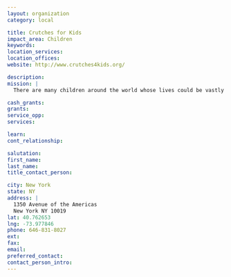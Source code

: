 ```yaml
---
layout: organization
category: local

title: Crutches for Kids
impact_area: Children
keywords: 
location_services: 
location_offices: 
website: http://www.crutches4kids.org/

description: 
mission: |
  There are many children around the world whose lives could be vastly improved if they had access to mobility devices such as crutches. Founded in 2009, Crutches 4 Kids (C4K) is a non-profit organization dedicated to providing crutches to impoverished disabled children around the world. Headquartered in New York City, Crutches 4 Kids works in partnership with a network of concerned citizens and humanitarian organizations to send crutches to thousands of children in need, giving the gift not only of mobility, but of dignity, independence, and hope. By giving the world’s most disadvantaged children the opportunity to walk, Crutches 4 Kids also helps families and caretakers, educates children in the developed world about the value of social service and the power of giving, and aids the environment by recycling surplus crutches.

cash_grants: 
grants: 
service_opp: 
services: 

learn: 
cont_relationship: 

salutation: 
first_name: 
last_name: 
title_contact_person: 

city: New York
state: NY
address: |
  1350 Avenue of the Americas     
  New York NY 10019
lat: 40.762653
lng: -73.977846
phone: 646-831-8027
ext: 
fax: 
email: 
preferred_contact: 
contact_person_intro: 
---
```

